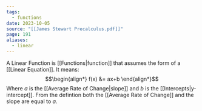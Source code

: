 ```yaml
---
tags:
  - functions
date: 2023-10-05
source: "[[James Stewart Precalculus.pdf]]"
page: 191
aliases:
  - linear
---
```

A Linear Function is [[Functions|function]] that assumes the form of a [[Linear Equation]]. It means:
$$\begin{align*}
f(x) &= ax+b
\end{align*}$$
Where $a$ is the [[Average Rate of Change|slope]] and $b$ is the [[Intercepts|y-intercept]]. From the defintion both the [[Average Rate of Change]] and the slope are equal to $a$.